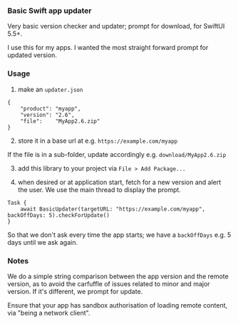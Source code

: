 ### Basic Swift app updater

Very basic version checker and updater; prompt for download, for SwiftUI 5.5+.

I use this for my apps. I wanted the most straight forward prompt for updated version.

### Usage

1. make an `updater.json`

```
{
    "product": "myapp",
    "version": "2.6",
    "file":    "MyApp2.6.zip"
}
```

2. store it in a base url at e.g. `https://example.com/myapp`

If the file is in a sub-folder, update accordingly e.g. `download/MyApp2.6.zip`

3. add this library to your project via `File > Add Package...` 

4. when desired or at application start, fetch for a new version and alert the user. We use the main thread to display the prompt.

```
Task {
    await BasicUpdater(targetURL: "https://example.com/myapp", backOffDays: 5).checkForUpdate()
}
```

So that we don't ask every time the app starts; we have a `backOffDays` e.g. 5 days until we ask again.

### Notes

We do a simple string comparison between the app version and the remote version, as to avoid the carfuffle of issues related to minor and major version. If it's different, we prompt for update.

Ensure that your app has sandbox authorisation of loading remote content, via "being a network client".
